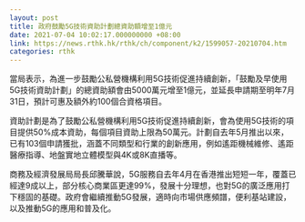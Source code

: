 ```yaml
---
layout: post
title: 政府鼓勵5G技術資助計劃總資助額增至1億元
date: 2021-07-04 10:02:17.000000000 +08:00
link: https://news.rthk.hk/rthk/ch/component/k2/1599057-20210704.htm
categories: rthk
---
```


當局表示，為進一步鼓勵公私營機構利用5G技術促進持續創新，「鼓勵及早使用5G技術資助計劃」的總資助額會由5000萬元增至1億元，並延長申請期至明年7月31日，預計可惠及額外約100個合資格項目。

資助計劃是為了鼓勵公私營機構利用5G技術促進持續創新，會為使用5G技術的項目提供50%成本資助，每個項目資助上限為50萬元。計劃自去年5月推出以來，已有103個申請獲批，涵蓋不同類型和行業的創新應用，例如遙距機械維修、遙距醫療指導、地盤實地立體模型與4K或8K直播等。

商務及經濟發展局局長邱騰華說，5G服務自去年4月在香港推出短短一年，覆蓋已經達9成以上，部分核心商業區更達99%，發展十分理想，也對5G的廣泛應用打下穩固的基礎。政府會繼續推動5G發展，適時向市場供應頻譜，便利基站建設，以及推動5G的應用和普及化。
